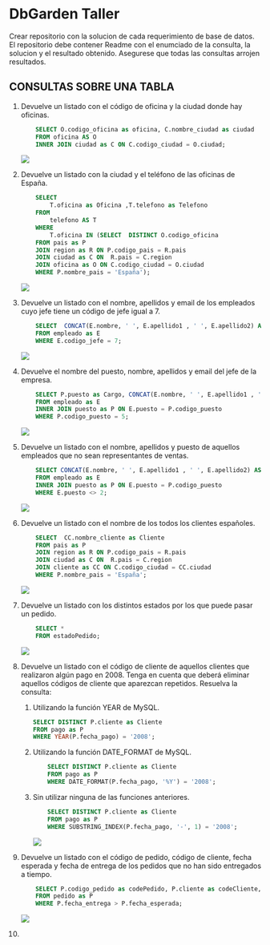 # DbGarden Taller
Crear repositorio con la solucion de cada requerimiento de base de datos. El repositorio debe contener Readme con el enumciado de la consulta, la solucion y el resultado obtenido.  Asegurese que todas las consultas arrojen resultados.
## CONSULTAS SOBRE UNA TABLA

1. Devuelve un listado con el código de oficina y la ciudad donde hay oficinas.
    ```SQL
        SELECT O.codigo_oficina as oficina, C.nombre_ciudad as ciudad 
        FROM oficina AS O
        INNER JOIN ciudad as C ON C.codigo_ciudad = O.ciudad;
    ```   
    ![](./imagenes/01.png)

1. Devuelve un listado con la ciudad y el teléfono de las oficinas de España.
    ```SQL
        SELECT
            T.oficina as Oficina ,T.telefono as Telefono
        FROM
            telefono AS T
        WHERE
            T.oficina IN (SELECT  DISTINCT O.codigo_oficina
        FROM pais as P
        JOIN region as R ON P.codigo_pais = R.pais
        JOIN ciudad as C ON  R.pais = C.region
        JOIN oficina as O ON C.codigo_ciudad = O.ciudad
        WHERE P.nombre_pais = 'España');
    ```  
    ![](./imagenes/02.png)

1. Devuelve un listado con el nombre, apellidos y email de los empleados cuyo
jefe tiene un código de jefe igual a 7.
    ```SQL 
        SELECT  CONCAT(E.nombre, ' ', E.apellido1 , ' ', E.apellido2) AS Nombre, E.email as Correo
        FROM empleado as E
        WHERE E.codigo_jefe = 7;
    ```
    ![](./imagenes/03.png)

1. Devuelve el nombre del puesto, nombre, apellidos y email del jefe de la
empresa.
    ```SQL
        SELECT P.puesto as Cargo, CONCAT(E.nombre, ' ', E.apellido1 , ' ', E.apellido2) AS Nombre, E.email as Correo
        FROM empleado as E
        INNER JOIN puesto as P ON E.puesto = P.codigo_puesto
        WHERE P.codigo_puesto = 5; 
    ```
    ![](./imagenes/04.png)

1. Devuelve un listado con el nombre, apellidos y puesto de aquellos
empleados que no sean representantes de ventas.
    ```SQL
        SELECT CONCAT(E.nombre, ' ', E.apellido1 , ' ', E.apellido2) AS Nombre, P.puesto as Cargo
        FROM empleado as E
        INNER JOIN puesto as P ON E.puesto = P.codigo_puesto
        WHERE E.puesto <> 2;
    ```
    ![](./imagenes/05.png)

1. Devuelve un listado con el nombre de los todos los clientes españoles.
    ```SQL
        SELECT  CC.nombre_cliente as Cliente
        FROM pais as P
        JOIN region as R ON P.codigo_pais = R.pais
        JOIN ciudad as C ON  R.pais = C.region
        JOIN cliente as CC ON C.codigo_ciudad = CC.ciudad
        WHERE P.nombre_pais = 'España';
    ```
    ![](./imagenes/06.png)

1. Devuelve un listado con los distintos estados por los que puede pasar un
pedido.
    ```SQL
        SELECT * 
        FROM estadoPedido;
    ```
    ![](./imagenes/07.png)

1. Devuelve un listado con el código de cliente de aquellos clientes que
realizaron algún pago en 2008. Tenga en cuenta que deberá eliminar
aquellos códigos de cliente que aparezcan repetidos. Resuelva la consulta:
    1. Utilizando la función YEAR de MySQL.
        ```SQL
        SELECT DISTINCT P.cliente as Cliente
        FROM pago as P
        WHERE YEAR(P.fecha_pago) = '2008';
        ```
    1. Utilizando la función DATE_FORMAT de MySQL.
        ```SQL
            SELECT DISTINCT P.cliente as Cliente
            FROM pago as P
            WHERE DATE_FORMAT(P.fecha_pago, '%Y') = '2008';
        ```
    1. Sin utilizar ninguna de las funciones anteriores.
        ```SQL
            SELECT DISTINCT P.cliente as Cliente
            FROM pago as P
            WHERE SUBSTRING_INDEX(P.fecha_pago, '-', 1) = '2008';
        ```
        ![](./imagenes/08.png)

1. Devuelve un listado con el código de pedido, código de cliente, fecha
esperada y fecha de entrega de los pedidos que no han sido entregados a
tiempo.
    ```SQL
        SELECT P.codigo_pedido as codePedido, P.cliente as codeCliente, P.fecha_esperada as fechaEsperada, P.fecha_entrega as fechaEntrega
        FROM pedido as P
        WHERE P.fecha_entrega > P.fecha_esperada;
    ```
    ![](./imagenes/09.png)

1. 

